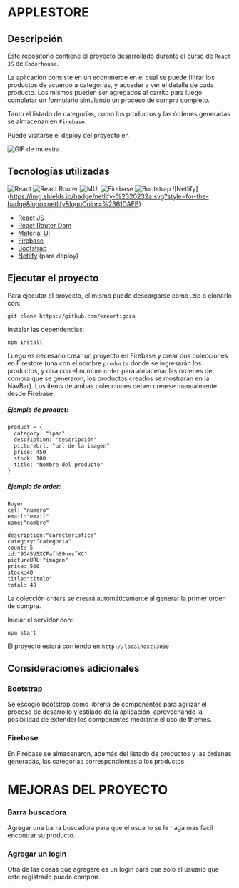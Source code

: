 # APPLESTORE

## Descripción

Este repositorio contiene el proyecto desarrollado durante el curso de `React JS` de `Coderhouse`.

La aplicación consiste en un ecommerce en el cual se puede filtrar los productos de acuerdo a categorías, y acceder a ver el detalle de cada producto. Los mismos pueden ser agregados al carrito para luego completar un formulario simulando un proceso de compra completo.

Tanto el listado de categorías, como los productos y las órdenes generadas se almacenan en `Firebase`.

Puede visitarse el deploy del proyecto en [](https://coder-vivas.vercel.app/)

![GIF de muestra.](/miapp/public/Gif.gif "Vista del proyecto.")

## Tecnologías utilizadas

![React](https://img.shields.io/badge/react-%2320232a.svg?style=for-the-badge&logo=react&logoColor=%2361DAFB) ![React Router](https://img.shields.io/badge/React_Router-CA4245?style=for-the-badge&logo=react-router&logoColor=white) ![MUI](https://img.shields.io/badge/MUI-%230081CB.svg?style=for-the-badge&logo=mui&logoColor=white) ![Firebase](https://img.shields.io/badge/firebase-%23039BE5.svg?style=for-the-badge&logo=firebase) ![Bootstrap](https://img.shields.io/badge/bootstrap-%2320232a.svg?style=for-the-badge&logo=bootstrap&logoColor=%2361DAFB) ![Netlify] (https://img.shields.io/badge/netlify-%2320232a.svg?style=for-the-badge&logo=netlify&logoColor=%2361DAFB)

* [React JS](https://reactjs.org/)
* [React Router Dom](https://reactrouter.com/)
* [Material UI](https://mui.com/)
* [Firebase](https://firebase.google.com/)
* [Bootstrap](https://getbootstrap.com/)
* [Netlify](https://www.netlify.com/) (para deploy)

## Ejecutar el proyecto

Para ejecutar el proyecto, el mismo puede descargarse como .zip o clonarlo con:

```
git clone https://github.com/ezeortigoza
```

Instalar las dependencias:

```
npm install
```

Luego es necesario crear un proyecto en Firebase y crear dos colecciones en Firestore (una con el nombre `products` donde se ingresarán los productos, y otra con el nombre `order` para almacenar las ordenes de compra que se generaron, los productos creados  se mostrarán en la NavBar). Los items de ambas colecciones deben crearse manualmente desde Firebase.

##### Ejemplo de product:
```
product = {
  category: "ipad"
  description: "descripción"
  pictureUrl: "url de la imagen"
  price: 450
  stock: 100
  title: "Nombre del producto"
}
```
##### Ejemplo de order:
```
Buyer
cel: "numero"
email:"email"
name:"nombre"

description:"caracteristica"
category:"categoria"
count: 5
id:"9G45V5XCFafhS9nxsfXC"
pictureURL:"imagen"
price: 500
stock:40
title:"titulo"
total: 40

```
La colección `orders` se creará automáticamente al generar la primer orden de compra.


 Iniciar el servidor con:

```
npm start
```

El proyecto estará corriendo en `http://localhost:3000`

## Consideraciones adicionales

### Bootstrap
Se escogió bootstrap como librería de componentes para agilizar el proceso de desarrollo y estilado de la aplicación, aprovechando la posibilidad de extender los componentes mediante el uso de themes.
### Firebase
En Firebase se almacenaron, además del listado de productos y las órdenes generadas, las categorías correspondientes a los productos.



# MEJORAS DEL PROYECTO

### Barra buscadora
Agregar una barra buscadora para que el usuario se le haga mas facil encontrar su producto.

### Agregar un login
Otra de las cosas que agregare es un login para que solo el usuario que este registrado pueda comprar.